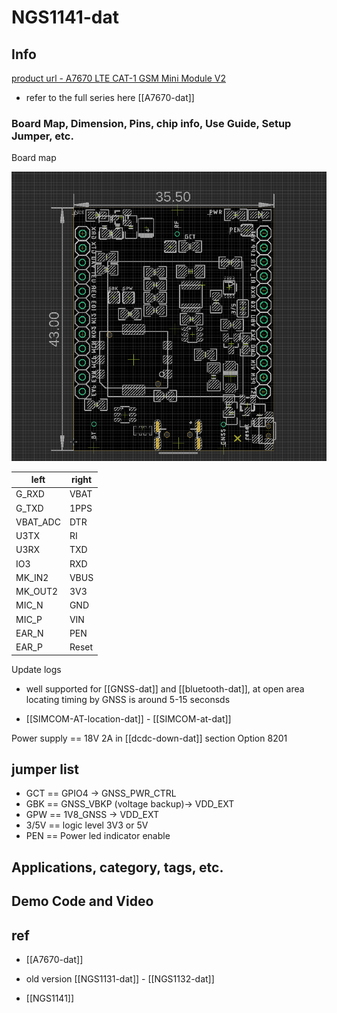 
# NGS1141-dat

## Info

[product url - A7670 LTE CAT-1 GSM Mini Module V2](https://www.electrodragon.com/product/a7670-lte-cat-1-gsm-mini-module/)

- refer to the full series here [[A7670-dat]]

### Board Map, Dimension, Pins, chip info, Use Guide, Setup Jumper, etc.

Board map 

![](2025-06-13-19-18-47.png)

| left     | right |
| -------- | ----- |
| G_RXD    | VBAT  |
| G_TXD    | 1PPS  |
| VBAT_ADC | DTR   |
| U3TX     | RI    |
| U3RX     | TXD   |
| IO3      | RXD   |
| MK_IN2   | VBUS  |
| MK_OUT2  | 3V3   |
| MIC_N    | GND   |
| MIC_P    | VIN   |
| EAR_N    | PEN   |
| EAR_P    | Reset |

Update logs 

- well supported for [[GNSS-dat]] and [[bluetooth-dat]], at open area locating timing by GNSS is around 5-15 seconsds

- [[SIMCOM-AT-location-dat]] - [[SIMCOM-at-dat]]

Power supply == 18V 2A in [[dcdc-down-dat]] section Option 8201


## jumper list 

- GCT == GPIO4 -> GNSS_PWR_CTRL
- GBK == GNSS_VBKP  (voltage backup)-> VDD_EXT
- GPW == 1V8_GNSS -> VDD_EXT
- 3/5V == logic level 3V3 or 5V
- PEN == Power led indicator enable 

## Applications, category, tags, etc. 


## Demo Code and Video



## ref 

- [[A7670-dat]]

- old version [[NGS1131-dat]] - [[NGS1132-dat]]

- [[NGS1141]] 


